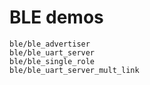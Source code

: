 # BLE demos

```{toctree}
ble/ble_advertiser
ble/ble_uart_server
ble/ble_single_role
ble/ble_uart_server_mult_link
```
